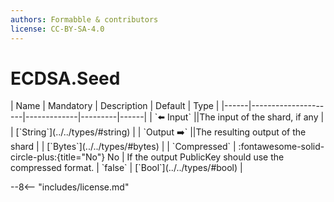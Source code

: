 ```yaml
---
authors: Formabble & contributors
license: CC-BY-SA-4.0
---
```



# ECDSA.Seed

<div class="sh-parameters" markdown="1">
| Name | Mandatory | Description | Default | Type |
|------|---------------------|-------------|---------|------|
| `⬅️ Input` ||The input of the shard, if any | | [`String`](../../types/#string) |
| `Output ➡️` ||The resulting output of the shard | | [`Bytes`](../../types/#bytes) |
| `Compressed` | :fontawesome-solid-circle-plus:{title="No"} No  | If the output PublicKey should use the compressed format. | `false` | [`Bool`](../../types/#bool) |

</div>



--8<-- "includes/license.md"

